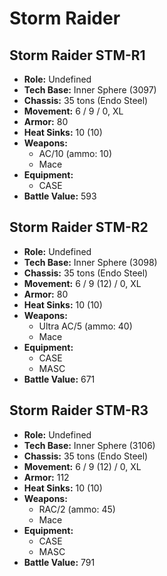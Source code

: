 # Storm Raider
## Storm Raider STM-R1
- **Role:** Undefined
- **Tech Base:** Inner Sphere (3097)
- **Chassis:** 35 tons (Endo Steel)
- **Movement:** 6 / 9 / 0, XL
- **Armor:** 80
- **Heat Sinks:** 10 (10)
- **Weapons:**
  - AC/10 (ammo: 10)
  - Mace
- **Equipment:**
  - CASE
- **Battle Value:** 593

## Storm Raider STM-R2
- **Role:** Undefined
- **Tech Base:** Inner Sphere (3098)
- **Chassis:** 35 tons (Endo Steel)
- **Movement:** 6 / 9 (12) / 0, XL
- **Armor:** 80
- **Heat Sinks:** 10 (10)
- **Weapons:**
  - Ultra AC/5 (ammo: 40)
  - Mace
- **Equipment:**
  - CASE
  - MASC
- **Battle Value:** 671

## Storm Raider STM-R3
- **Role:** Undefined
- **Tech Base:** Inner Sphere (3106)
- **Chassis:** 35 tons (Endo Steel)
- **Movement:** 6 / 9 (12) / 0, XL
- **Armor:** 112
- **Heat Sinks:** 10 (10)
- **Weapons:**
  - RAC/2 (ammo: 45)
  - Mace
- **Equipment:**
  - CASE
  - MASC
- **Battle Value:** 791

